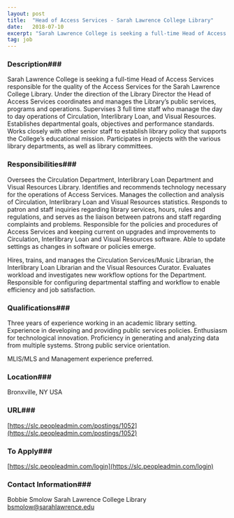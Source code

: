 ```yaml
---
layout: post
title:  "Head of Access Services - Sarah Lawrence College Library"
date:   2018-07-10
excerpt: "Sarah Lawrence College is seeking a full-time Head of Access Services responsible for the quality of the Access Services for the Sarah Lawrence College Library. Under the direction of the Library Director the Head of Access Services coordinates and manages the Library’s public services, programs and operations. Supervises 3 full..."
tag: job
---
```


### Description###

Sarah Lawrence College is seeking a full-time Head of Access Services responsible for the quality of the Access Services for the Sarah Lawrence College Library. Under the direction of the Library Director the Head of Access Services coordinates and manages the Library’s public services, programs and operations. Supervises 3 full time staff who manage the day to day operations of Circulation, Interlibrary Loan, and Visual Resources. Establishes departmental goals, objectives and performance standards. Works closely with other senior staff to establish library policy that supports the College’s educational mission. Participates in projects with the various library departments, as well as library committees.


### Responsibilities###

Oversees the Circulation Department, Interlibrary Loan Department and Visual Resources Library. Identifies and recommends technology necessary for the operations of Access Services. Manages the collection and analysis of Circulation, Interlibrary Loan and Visual Resources statistics. Responds to patron and staff inquiries regarding library services, hours, rules and regulations, and serves as the liaison between patrons and staff regarding complaints and problems. Responsible for the policies and procedures of Access Services and keeping current on upgrades and improvements to Circulation, Interlibrary Loan and Visual Resources software. Able to update settings as changes in software or policies emerge.

Hires, trains, and manages the Circulation Services/Music Librarian, the Interlibrary Loan Librarian and the Visual Resources Curator. Evaluates workload and investigates new workflow options for the Department. Responsible for configuring departmental staffing and workflow to enable efficiency and job satisfaction.


### Qualifications###

Three years of experience working in an academic library setting. Experience in developing and providing public services policies. Enthusiasm for technological innovation. Proficiency in generating and analyzing data from multiple systems. Strong public service orientation.

MLIS/MLS and Management experience preferred.




### Location###

Bronxville, NY USA


### URL###

[https://slc.peopleadmin.com/postings/1052](https://slc.peopleadmin.com/postings/1052)

### To Apply###

[https://slc.peopleadmin.com/login](https://slc.peopleadmin.com/login)




### Contact Information###

Bobbie Smolow 
Sarah Lawrence College Library 
bsmolow@sarahlawrence.edu


